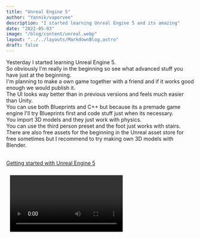 ```yaml
---
title: "Unreal Engine 5"
author: "Yannik/vaporvee"
description: "I started learning Unreal Engine 5 and its amazing"
date: "2022-05-03"
image: "/blog/content/unreal.webp"
layout: "../../layouts/MarkdownBlog.astro"
draft: false
---
```

Yesterday I started learning Unreal Engine 5.<br>
So obviously I'm really in the beginning so see what advanced stuff you have just at the beginning.<br>
I'm planning to make a own game together with a friend and if it works good enough we would publish it.<br>
The UI looks way better than in previous versions and feels much easier than Unity.<br>
You can use both Blueprints and C++ but because its a premade game engine I'll try Blueprints first and code stuff just when its necessary.<br>
You import 3D models and they just work with physics.<br> 
You can use the third person preset and the foot just works with stairs.<br>
There are also free assets for the beginning in the Unreal asset store for free sometimes but I recommend to try making own 3D models with Blender.<br>
<br>

[Getting started with Unreal Engine 5](https://www.unrealengine.com/en-US/unreal-engine-5)

<video src="/blog/content/unreal.webm" style="width:60%;padding:2%;" controls><br>
